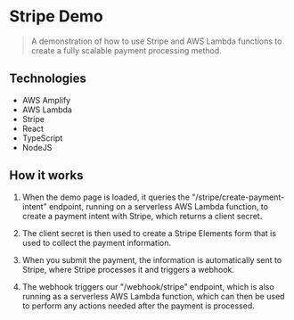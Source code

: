 # Stripe Demo
> A demonstration of how to use Stripe and AWS Lambda functions to create a fully scalable payment processing method.

## Technologies
- AWS Amplify
- AWS Lambda
- Stripe
- React
- TypeScript
- NodeJS

## How it works
1. When the demo page is loaded, it queries the "/stripe/create-payment-intent" endpoint, running on a serverless AWS Lambda function, to create a payment intent with Stripe, which returns a client secret.

2. The client secret is then used to create a Stripe Elements form that is used to collect the payment information.

3. When you submit the payment, the information is automatically sent to Stripe, where Stripe processes it and triggers a webhook.

4. The webhook triggers our "/webhook/stripe" endpoint, which is also running as a serverless AWS Lambda function, which can then be used to perform any actions needed after the payment is processed.